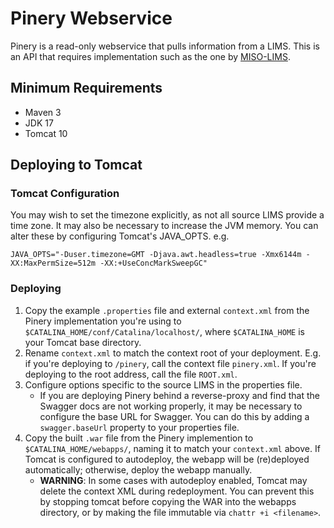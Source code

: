 # Pinery Webservice

Pinery is a read-only webservice that pulls information from a LIMS. This is an API that requires
implementation such as the one by [MISO-LIMS](https://github.com/miso-lims/miso-lims/tree/develop/pinery-miso).

## Minimum Requirements

- Maven 3
- JDK 17
- Tomcat 10

## Deploying to Tomcat

### Tomcat Configuration

You may wish to set the timezone explicitly, as not all source LIMS provide a time zone. It may also
be necessary to increase the JVM memory. You can alter these by configuring Tomcat's JAVA_OPTS. e.g.

```
JAVA_OPTS="-Duser.timezone=GMT -Djava.awt.headless=true -Xmx6144m -XX:MaxPermSize=512m -XX:+UseConcMarkSweepGC"
```

### Deploying

1. Copy the example `.properties` file and external `context.xml` from the Pinery implementation
   you're using to `$CATALINA_HOME/conf/Catalina/localhost/`, where `$CATALINA_HOME` is your Tomcat
   base directory.
2. Rename `context.xml` to match the context root of your deployment. E.g. if you're deploying to
   `/pinery`, call the context file `pinery.xml`. If you're deploying to the root address, call the
   file `ROOT.xml`.
3. Configure options specific to the source LIMS in the properties file.
   - If you are deploying Pinery behind a reverse-proxy and find that the Swagger docs are not
     working properly, it may be necessary to configure the base URL for Swagger. You can do this by
     adding a `swagger.baseUrl` property to your properties file.
4. Copy the built `.war` file from the Pinery implemention to `$CATALINA_HOME/webapps/`, naming it
   to match your `context.xml` above. If Tomcat is configured to autodeploy, the webapp will be
   (re)deployed automatically; otherwise, deploy the webapp manually.
   - **WARNING**: In some cases with autodeploy enabled, Tomcat may delete the context XML during
     redeployment. You can prevent this by stopping tomcat before copying the WAR into the webapps
     directory, or by making the file immutable via `chattr +i <filename>`.
